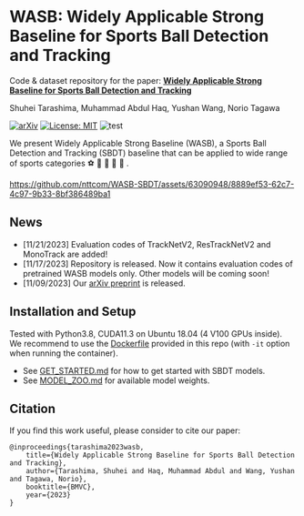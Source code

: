 # WASB: Widely Applicable Strong Baseline for Sports Ball Detection and Tracking

Code & dataset repository for the paper: **[Widely Applicable Strong Baseline for Sports Ball Detection and Tracking](https://arxiv.org/abs/2311.05237)**

Shuhei Tarashima, Muhammad Abdul Haq, Yushan Wang, Norio Tagawa

[![arXiv](https://img.shields.io/badge/arXiv-2311.05237-00ff00.svg)](https://arxiv.org/abs/2311.05237) [![License: MIT](https://img.shields.io/badge/License-MIT-yellow.svg)](https://opensource.org/licenses/MIT) ![test](https://img.shields.io/static/v1?label=By&message=Pytorch&color=red)

We present Widely Applicable Strong Baseline (WASB), a Sports Ball Detection and Tracking (SBDT) baseline that can be applied to wide range of sports categories :soccer: :tennis: :badminton: :volleyball: :basketball: .

https://github.com/nttcom/WASB-SBDT/assets/63090948/8889ef53-62c7-4c97-9b33-8bf386489ba1

## News

- [11/21/2023] Evaluation codes of TrackNetV2, ResTrackNetV2 and MonoTrack are added!
- [11/17/2023] Repository is released. Now it contains evaluation codes of pretrained WASB models only. Other models will be coming soon!
- [11/09/2023] Our [arXiv preprint](https://arxiv.org/abs/2311.05237) is released.

## Installation and Setup

Tested with Python3.8, CUDA11.3 on Ubuntu 18.04 (4 V100 GPUs inside). We recommend to use the [Dockerfile](./Dockerfile) provided in this repo (with ```-it``` option when running the container). 

- See [GET_STARTED.md](./GET_STARTED.md) for how to get started with SBDT models.
- See [MODEL_ZOO.md](./MODEL_ZOO.md) for available model weights.

## Citation

If you find this work useful, please consider to cite our paper:

```
@inproceedings{tarashima2023wasb,
	title={Widely Applicable Strong Baseline for Sports Ball Detection and Tracking},
	author={Tarashima, Shuhei and Haq, Muhammad Abdul and Wang, Yushan and Tagawa, Norio},
	booktitle={BMVC},
	year={2023}
}
```


